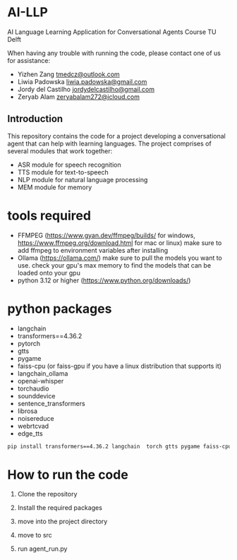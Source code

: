 # AI-LLP
AI Language Learning Application for Conversational Agents Course TU Delft

When having any trouble with running the code, please contact one of us for assistance:
- Yizhen Zang tmedcz@outlook.com
- Liwia Padowska liwia.padowska@gmail.com
- Jordy del Castilho jordydelcastilho@gmail.com
- Zeryab Alam zeryabalam272@icloud.com

## Introduction

This repository contains the code for a project developing a conversational agent that can help with learning languages. 
The project comprises of several modules that work together:

- ASR module for speech recognition
- TTS module for text-to-speech
- NLP module for natural language processing
- MEM module for memory




# tools required

- FFMPEG  (https://www.gyan.dev/ffmpeg/builds/ for windows, https://www.ffmpeg.org/download.html for mac or linux)
    make sure to add ffmpeg to environment variables after installing
- Ollama (https://ollama.com/) 
    make sure to pull the models you want to use. check your gpu's max memory to find the models that can be loaded onto your gpu
- python 3.12 or higher (https://www.python.org/downloads/)


# python packages


- langchain
- transformers==4.36.2
- pytorch
- gtts
- pygame
- faiss-cpu (or faiss-gpu if you have a linux distribution that supports it)
- langchain_ollama
- openai-whisper
- torchaudio
- sounddevice
- sentence_transformers
- librosa
- noisereduce
- webrtcvad
- edge_tts


```bash
pip install transformers==4.36.2 langchain  torch gtts pygame faiss-cpu langchain_ollama openai-whisper torchaudio sounddevice sentence_transformers librosa noisereduce webrtcvad edge-tts
```

# How to run the code

1. Clone the repository

2. Install the required packages

3. move into the project directory

4. move to src

5. run agent_run.py



